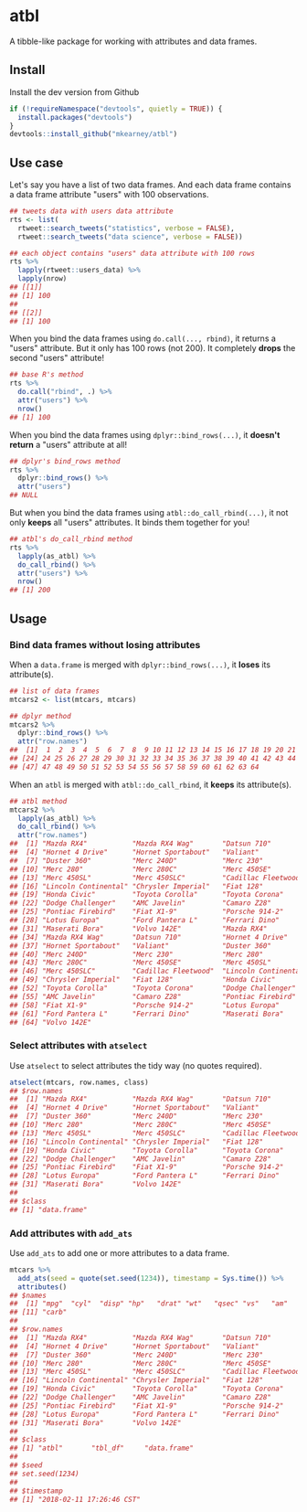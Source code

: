 atbl
================

A tibble-like package for working with attributes and data frames.

Install
-------

Install the dev version from Github

``` r
if (!requireNamespace("devtools", quietly = TRUE)) {
  install.packages("devtools")
}
devtools::install_github("mkearney/atbl")
```

Use case
--------

Let's say you have a list of two data frames. And each data frame contains a data frame attribute "users" with 100 observations.

``` r
## tweets data with users data attribute
rts <- list(
  rtweet::search_tweets("statistics", verbose = FALSE),
  rtweet::search_tweets("data science", verbose = FALSE))

## each object contains "users" data attribute with 100 rows
rts %>%
  lapply(rtweet::users_data) %>%
  lapply(nrow)
## [[1]]
## [1] 100
## 
## [[2]]
## [1] 100
```

When you bind the data frames using `do.call(..., rbind)`, it returns a "users" attribute. But it only has 100 rows (not 200). It completely **drops** the second "users" attribute!

``` r
## base R's method
rts %>%
  do.call("rbind", .) %>%
  attr("users") %>%
  nrow()
## [1] 100
```

When you bind the data frames using `dplyr::bind_rows(...)`, it **doesn't return** a "users" attribute at all!

``` r
## dplyr's bind_rows method
rts %>%
  dplyr::bind_rows() %>%
  attr("users")
## NULL
```

But when you bind the data frames using `atbl::do_call_rbind(...)`, it not only **keeps** all "users" attributes. It binds them together for you!

``` r
## atbl's do_call_rbind method
rts %>%
  lapply(as_atbl) %>%
  do_call_rbind() %>%
  attr("users") %>%
  nrow()
## [1] 200
```

Usage
-----

### Bind data frames without losing attributes

When a `data.frame` is merged with `dplyr::bind_rows(...)`, it **loses** its attribute(s).

``` r
## list of data frames
mtcars2 <- list(mtcars, mtcars)

## dplyr method
mtcars2 %>%
  dplyr::bind_rows() %>%
  attr("row.names")
##  [1]  1  2  3  4  5  6  7  8  9 10 11 12 13 14 15 16 17 18 19 20 21 22 23
## [24] 24 25 26 27 28 29 30 31 32 33 34 35 36 37 38 39 40 41 42 43 44 45 46
## [47] 47 48 49 50 51 52 53 54 55 56 57 58 59 60 61 62 63 64
```

When an `atbl` is merged with `atbl::do_call_rbind`, it **keeps** its attribute(s).

``` r
## atbl method
mtcars2 %>%
  lapply(as_atbl) %>%
  do_call_rbind() %>%
  attr("row.names")
##  [1] "Mazda RX4"           "Mazda RX4 Wag"       "Datsun 710"         
##  [4] "Hornet 4 Drive"      "Hornet Sportabout"   "Valiant"            
##  [7] "Duster 360"          "Merc 240D"           "Merc 230"           
## [10] "Merc 280"            "Merc 280C"           "Merc 450SE"         
## [13] "Merc 450SL"          "Merc 450SLC"         "Cadillac Fleetwood" 
## [16] "Lincoln Continental" "Chrysler Imperial"   "Fiat 128"           
## [19] "Honda Civic"         "Toyota Corolla"      "Toyota Corona"      
## [22] "Dodge Challenger"    "AMC Javelin"         "Camaro Z28"         
## [25] "Pontiac Firebird"    "Fiat X1-9"           "Porsche 914-2"      
## [28] "Lotus Europa"        "Ford Pantera L"      "Ferrari Dino"       
## [31] "Maserati Bora"       "Volvo 142E"          "Mazda RX4"          
## [34] "Mazda RX4 Wag"       "Datsun 710"          "Hornet 4 Drive"     
## [37] "Hornet Sportabout"   "Valiant"             "Duster 360"         
## [40] "Merc 240D"           "Merc 230"            "Merc 280"           
## [43] "Merc 280C"           "Merc 450SE"          "Merc 450SL"         
## [46] "Merc 450SLC"         "Cadillac Fleetwood"  "Lincoln Continental"
## [49] "Chrysler Imperial"   "Fiat 128"            "Honda Civic"        
## [52] "Toyota Corolla"      "Toyota Corona"       "Dodge Challenger"   
## [55] "AMC Javelin"         "Camaro Z28"          "Pontiac Firebird"   
## [58] "Fiat X1-9"           "Porsche 914-2"       "Lotus Europa"       
## [61] "Ford Pantera L"      "Ferrari Dino"        "Maserati Bora"      
## [64] "Volvo 142E"
```

### Select attributes with `atselect`

Use `atselect` to select attributes the tidy way (no quotes required).

``` r
atselect(mtcars, row.names, class)
## $row.names
##  [1] "Mazda RX4"           "Mazda RX4 Wag"       "Datsun 710"         
##  [4] "Hornet 4 Drive"      "Hornet Sportabout"   "Valiant"            
##  [7] "Duster 360"          "Merc 240D"           "Merc 230"           
## [10] "Merc 280"            "Merc 280C"           "Merc 450SE"         
## [13] "Merc 450SL"          "Merc 450SLC"         "Cadillac Fleetwood" 
## [16] "Lincoln Continental" "Chrysler Imperial"   "Fiat 128"           
## [19] "Honda Civic"         "Toyota Corolla"      "Toyota Corona"      
## [22] "Dodge Challenger"    "AMC Javelin"         "Camaro Z28"         
## [25] "Pontiac Firebird"    "Fiat X1-9"           "Porsche 914-2"      
## [28] "Lotus Europa"        "Ford Pantera L"      "Ferrari Dino"       
## [31] "Maserati Bora"       "Volvo 142E"         
## 
## $class
## [1] "data.frame"
```

### Add attributes with `add_ats`

Use `add_ats` to add one or more attributes to a data frame.

``` r
mtcars %>%
  add_ats(seed = quote(set.seed(1234)), timestamp = Sys.time()) %>%
  attributes()
## $names
##  [1] "mpg"  "cyl"  "disp" "hp"   "drat" "wt"   "qsec" "vs"   "am"   "gear"
## [11] "carb"
## 
## $row.names
##  [1] "Mazda RX4"           "Mazda RX4 Wag"       "Datsun 710"         
##  [4] "Hornet 4 Drive"      "Hornet Sportabout"   "Valiant"            
##  [7] "Duster 360"          "Merc 240D"           "Merc 230"           
## [10] "Merc 280"            "Merc 280C"           "Merc 450SE"         
## [13] "Merc 450SL"          "Merc 450SLC"         "Cadillac Fleetwood" 
## [16] "Lincoln Continental" "Chrysler Imperial"   "Fiat 128"           
## [19] "Honda Civic"         "Toyota Corolla"      "Toyota Corona"      
## [22] "Dodge Challenger"    "AMC Javelin"         "Camaro Z28"         
## [25] "Pontiac Firebird"    "Fiat X1-9"           "Porsche 914-2"      
## [28] "Lotus Europa"        "Ford Pantera L"      "Ferrari Dino"       
## [31] "Maserati Bora"       "Volvo 142E"         
## 
## $class
## [1] "atbl"       "tbl_df"     "data.frame"
## 
## $seed
## set.seed(1234)
## 
## $timestamp
## [1] "2018-02-11 17:26:46 CST"
```

<!--
## Tidy evaluation reading materials

+ [Slides: Tidy Eval Hygienic FEXPRS](https://www.r-project.org/dsc/2017/slides/tidyeval-hygienic-fexprs.pdf)
+ [Thesis](https://web.wpi.edu/Pubs/ETD/Available/etd-090110-124904/unrestricted/jshutt.pdf)
+ [Blog post](http://www.onceupondata.com/2017/08/12/my-first-steps-into-the-world-of-tidyeval/)

-->
